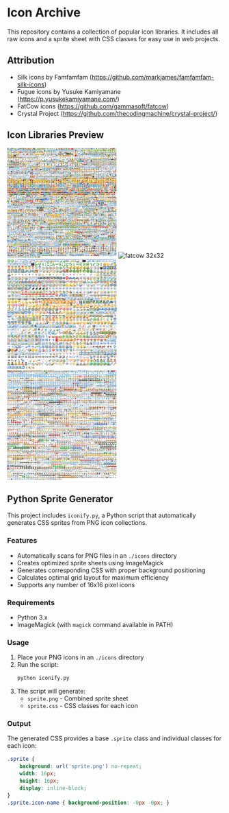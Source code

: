 # Icon Archive
This repository contains a collection of popular icon libraries. It includes all raw icons and a sprite sheet with CSS classes for easy use in web projects.

## Attribution
- Silk icons by Famfamfam (https://github.com/markjames/famfamfam-silk-icons)
- Fugue icons by Yusuke Kamiyamane (https://p.yusukekamiyamane.com/)
- FatCow icons (https://github.com/gammasoft/fatcow)
- Crystal Project (https://github.com/thecodingmachine/crystal-project/)

## Icon Libraries Preview
<img src="./library/fatcow16/sprite.png" width="256" height="256" alt="fatcow 16x16">
<img src="./library/fatcow32/sprite.png" width="256" height="256" alt="fatcow 32x32">
<img src="./library/silk16/sprite.png" width="256" height="256" alt="silk 16x16">
<img src="./library/fugue16/sprite.png" width="256" height="256" alt="fugue 16x16">

## Python Sprite Generator

This project includes `iconify.py`, a Python script that automatically generates CSS sprites from PNG icon collections.

### Features
- Automatically scans for PNG files in an `./icons` directory
- Creates optimized sprite sheets using ImageMagick
- Generates corresponding CSS with proper background positioning
- Calculates optimal grid layout for maximum efficiency
- Supports any number of 16x16 pixel icons

### Requirements
- Python 3.x
- ImageMagick (with `magick` command available in PATH)

### Usage
1. Place your PNG icons in an `./icons` directory
2. Run the script:
   ```bash
   python iconify.py
   ```
3. The script will generate:
   - `sprite.png` - Combined sprite sheet
   - `sprite.css` - CSS classes for each icon

### Output
The generated CSS provides a base `.sprite` class and individual classes for each icon:
```css
.sprite {
    background: url('sprite.png') no-repeat;
    width: 16px;
    height: 16px;
    display: inline-block;
}
.sprite.icon-name { background-position: -0px -0px; }
```

